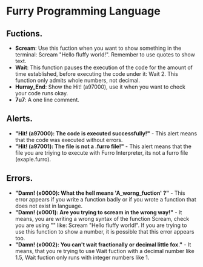 # Furry Programming Language

## Fuctions.
- **Scream**: Use this fuction when you want to show something in the terminal: Scream "Hello fluffy world!". Remember to use quotes to show text.
- **Wait**: This function pauses the execution of the code for the amount of time established, before executing the code under it: Wait 2. This function only admits whole numbers, not decimal.
- **Hurray_End**: Show the Hit! (a97000), use it when you want to check your code runs okay.
- **7u7**: A one line comment.

## Alerts.
- **"Hit! (a97000): The code is executed successfully!"** - This alert means that the code was executed without errors.
- **"Hit! (a97001): The file is not a .furro file!"** - This alert means that the file you are triying to execute with Furro Interpreter, its not a furro file (exaple.furro).

## Errors.
- **"Damn! (x0000): What the hell means 'A_worng_fuction' ?"** - This error appears if you write a function badly or if you wrote a function that does not exist in language. 
- **"Damn! (x0001): Are you trying to scream in the wrong way!"** - It means, you are writing a wrong syntax of the function Scream, check you are using "" like: Scream "Hello fluffy world!". If you are trying to use this function to show a number, it is possible that this error appears too.
- **"Damn! (x0002): You can't wait fractionally or decimal little fox."** - It means, that you re trying to use Wait fuction with a decimal number like 1.5, Wait fuction only runs with integer numbers like 1.